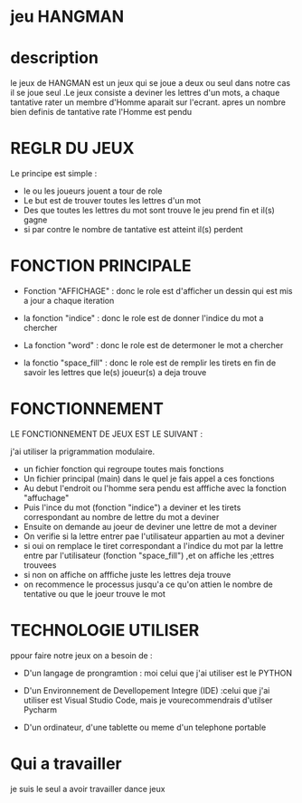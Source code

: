 # jeu HANGMAN


# description 
le jeux de HANGMAN est un jeux qui se joue a deux ou seul dans notre cas il se joue seul .Le jeux consiste a deviner les lettres d'un mots, a chaque tantative rater un membre d'Homme aparait sur l'ecrant. apres un nombre bien definis de tantative rate l'Homme est pendu 

# REGLR DU JEUX 

Le principe est simple :

- le ou les joueurs jouent a tour de role 
- Le but est de trouver toutes les lettres d'un mot
- Des que toutes les lettres du mot sont trouve le jeu prend fin et il(s) gagne
- si par contre le nombre de tantative est atteint il(s) perdent


# FONCTION PRINCIPALE

- Fonction "AFFICHAGE" : donc le role est d'afficher un dessin qui est mis a jour a chaque iteration 

- la fonction "indice" : donc le role est de donner l'indice du mot a chercher 

- La fonction "word" : donc le role est de determoner le mot a chercher 

- la fonctio "space_fill" : donc le role est de remplir les tirets en fin de savoir les lettres que le(s) joueur(s) a deja trouve 


# FONCTIONNEMENT

 LE FONCTIONNEMENT DE JEUX EST LE SUIVANT :

j'ai utiliser la prigrammation modulaire. 

- un fichier fonction qui regroupe toutes mais fonctions 
- Un fichier principal (main) dans le quel je fais appel a ces fonctions 
- Au debut l'endroit ou l'homme sera pendu est afffiche avec la fonction "affuchage"
- Puis l'ince du mot (fonction "indice") a deviner et les tirets correspondant au nombre de lettre du mot a deviner 
- Ensuite on demande au joeur de deviner une lettre de mot a deviner 
- On verifie si la lettre entrer pae l'utilisateur appartien au mot a deviner 
- si oui on remplace le tiret correspondant a l'indice du mot par la lettre entre par l'utilisateur (fonction "space_fill") ,et on affiche les ;ettres trouvees 
- si non on affiche on afffiche juste les lettres deja trouve 
- on recommence le processus jusqu'a ce qu'on attien le nombre de tentative ou que le joeur trouve le mot 

# TECHNOLOGIE UTILISER 

ppour faire notre jeux on a besoin de :

- D'un langage de prongramtion : moi celui que j'ai utiliser est le PYTHON

- D'un Environnement de Devellopement Integre (IDE) :celui que j'ai utiliser est Visual Studio Code, mais je vourecommendrais d'utilser Pycharm

- D'un ordinateur, d'une tablette  ou meme d'un telephone portable

# Qui a travailler 

je suis le seul a avoir travailler dance jeux 



 